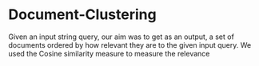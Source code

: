 # Document-Clustering
Given an input string query, our aim was to get as an output, a set of documents ordered by how relevant they are to the given input  query. We used the Cosine similarity measure to measure the relevance
